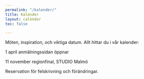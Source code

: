 ```yaml
---
permalink: "/kalender/"
title: Kalender
layout: calendar
toc: false

---
```

Möten, inspiration, och viktiga datum. Allt hittar du i vår kalender:

1 april              anmälningssidan öppnar

11 november   regionfinal, STUDIO Malmö

Reservation för felskrivning och förändringar. 